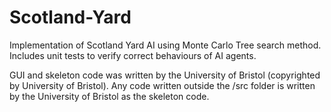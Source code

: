 # Scotland-Yard
Implementation of Scotland Yard AI using Monte Carlo Tree search method.
Includes unit tests to verify correct behaviours of AI agents. 

GUI and skeleton code was written by the University of Bristol (copyrighted by University of Bristol). 
Any code written outside the /src folder is written by the University of Bristol as the skeleton code. 
